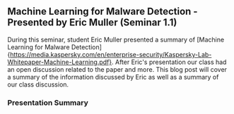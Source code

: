 ## Machine Learning for Malware Detection - Presented by Eric Muller (Seminar 1.1)

During this seminar, student Eric Muller presented a summary of [Machine Learning for Malware Detection]{https://media.kaspersky.com/en/enterprise-security/Kaspersky-Lab-Whitepaper-Machine-Learning.pdf}. After Eric's presentation our class had an open discussion related to the paper and more. This blog post will cover a summary of the information discussed by Eric as well as a summary of our class discussion.

### Presentation Summary
